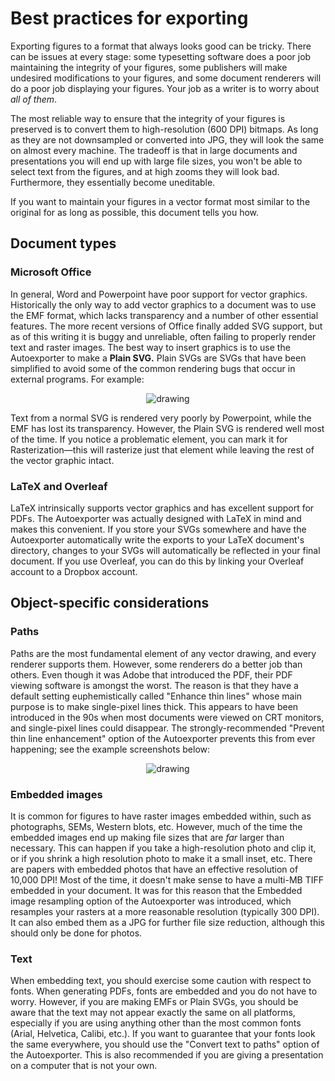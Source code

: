 # Best practices for exporting

Exporting figures to a format that always looks good can be tricky. There can be issues at every stage: some typesetting software does a poor job maintaining the integrity of your figures, some publishers will make undesired modifications to your figures, and some document renderers will do a poor job displaying your figures. Your job as a writer is to worry about *all of them*.

The most reliable way to ensure that the integrity of your figures is preserved is to convert them to high-resolution (600 DPI) bitmaps. As long as they are not downsampled or converted into JPG, they will look the same on almost every machine. The tradeoff is that in large documents and presentations you will end up with large file sizes, you won't be able to select text from the figures, and at high zooms they will look bad. Furthermore, they essentially become uneditable.

If you want to maintain your figures in a vector format most similar to the original for as long as possible, this document tells you how.

## Document types
### Microsoft Office
In general, Word and Powerpoint have poor support for vector graphics. Historically the only way to add vector graphics to a document was to use the EMF format, which lacks transparency and a number of other essential features. The more recent versions of Office finally added SVG support, but as of this writing it is buggy and unreliable, often failing to properly render text and raster images. The best way to insert graphics is to use the Autoexporter to make a **Plain SVG.** Plain SVGs are SVGs that have been simplified to avoid some of the common rendering bugs that occur in external programs. For example:
<p align="center"><img src="https://github.com/burghoff/Scientific-Inkscape/blob/main/examples/Sterczewski_comparisons_plain.svg" alt="drawing" ></img></p>
Text from a normal SVG is rendered very poorly by Powerpoint, while the EMF has lost its transparency. However, the Plain SVG is rendered well most of the time. If you notice a problematic element, you can mark it for Rasterization—this will rasterize just that element while leaving the rest of the vector graphic intact.

### LaTeX and Overleaf
LaTeX intrinsically supports vector graphics and has excellent support for PDFs. The Autoexporter was actually designed with LaTeX in mind and makes this convenient. If you store your SVGs somewhere and have the Autoexporter automatically write the exports to your LaTeX document's directory, changes to your SVGs will automatically be reflected in your final document. If you use Overleaf, you can do this by linking your Overleaf account to a Dropbox account.

## Object-specific considerations

### Paths
Paths are the most fundamental element of any vector drawing, and every renderer supports them. However, some renderers do a better job than others. Even though it was Adobe that introduced the PDF, their PDF viewing software is amongst the worst. The reason is that they have a default setting euphemistically called "Enhance thin lines" whose main purpose is to make single-pixel lines thick. This appears to have been introduced in the 90s when most documents were viewed on CRT monitors, and single-pixel lines could disappear. The strongly-recommended "Prevent thin line enhancement" option of the Autoexporter prevents this from ever happening; see the example screenshots below:
<p align="center"><img src="https://github.com/burghoff/Scientific-Inkscape/blob/main/examples/Thinline_enhancement_portable.svg" alt="drawing" ></img></p>

### Embedded images
It is common for figures to have raster images embedded within, such as photographs, SEMs, Western blots, etc. However, much of the time the embedded images end up making file sizes that are *far* larger than necessary. This can happen if you take a high-resolution photo and clip it, or if you shrink a high resolution photo to make it a small inset, etc. There are papers with embedded photos that have an effective resolution of 10,000 DPI! Most of the time, it doesn't make sense to have a multi-MB TIFF embedded in your document. It was for this reason that the Embedded image resampling option of the Autoexporter was introduced, which resamples your rasters at a more reasonable resolution (typically 300 DPI). It can also embed them as a JPG for further file size reduction, although this should only be done for photos.

### Text
When embedding text, you should exercise some caution with respect to fonts. When generating PDFs, fonts are embedded and you do not have to worry. However, if you are making EMFs or Plain SVGs, you should be aware that the text may not appear exactly the same on all platforms, especially if you are using anything other than the most common fonts (Arial, Helvetica, Calibi, etc.). If you want to guarantee that your fonts look the same everywhere, you should use the "Convert text to paths" option of the Autoexporter. This is also recommended if you are giving a presentation on a computer that is not your own.
